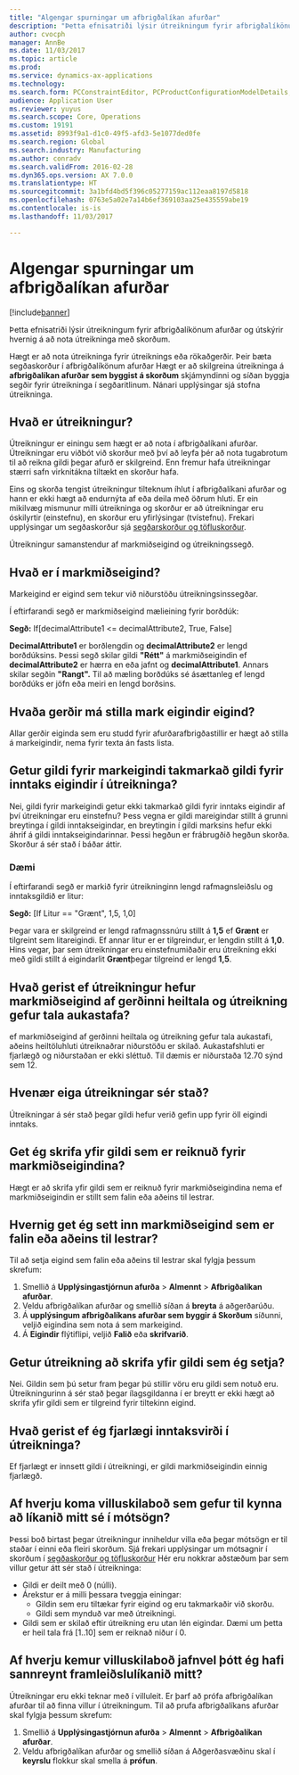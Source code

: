 ```yaml
---
title: "Algengar spurningar um afbrigðalíkan afurðar"
description: "Þetta efnisatriði lýsir útreikningum fyrir afbrigðalíkönum afurðar og útskýrir hvernig á að nota útreikninga með skorðum."
author: cvocph
manager: AnnBe
ms.date: 11/03/2017
ms.topic: article
ms.prod: 
ms.service: dynamics-ax-applications
ms.technology: 
ms.search.form: PCConstraintEditor, PCProductConfigurationModelDetails, PCRuntimeConfigurator
audience: Application User
ms.reviewer: yuyus
ms.search.scope: Core, Operations
ms.custom: 19191
ms.assetid: 8993f9a1-d1c0-49f5-afd3-5e1077ded0fe
ms.search.region: Global
ms.search.industry: Manufacturing
ms.author: conradv
ms.search.validFrom: 2016-02-28
ms.dyn365.ops.version: AX 7.0.0
ms.translationtype: HT
ms.sourcegitcommit: 3a1bfd4bd5f396c05277159ac112eaa8197d5818
ms.openlocfilehash: 0763e5a02e7a14b6ef369103aa25e435559abe19
ms.contentlocale: is-is
ms.lasthandoff: 11/03/2017

---
```


# <a name="calculations-for-product-configuration-models-faq"></a>Algengar spurningar um afbrigðalíkan afurðar

[!include[banner](../includes/banner.md)]


Þetta efnisatriði lýsir útreikningum fyrir afbrigðalíkönum afurðar og útskýrir hvernig á að nota útreikninga með skorðum.

Hægt er að nota útreikninga fyrir útreiknings eða rökaðgerðir. Þeir bæta segðaskorður í afbrigðalíkönum afurðar Hægt er að skilgreina útreikninga á **afbrigðalíkan afurðar sem byggist á skorðum** skjámyndinni og síðan byggja segðir fyrir útreikninga í segðaritlinum. Nánari upplýsingar sjá stofna útreikninga.

## <a name="what-is-a-calculation"></a>Hvað er útreikningur?
Útreikningur er einingu sem hægt er að nota í afbrigðalíkani afurðar. Útreikningar eru viðbót við skorður með því að leyfa þér að nota tugabrotum til að reikna gildi þegar afurð er skilgreind. Enn fremur hafa útreikningar stærri safn virknitákna tiltækt en skorður hafa.  

Eins og skorða tengist útreikningur tilteknum íhlut í afbrigðalíkani afurðar og hann er ekki hægt að endurnýta af eða deila með öðrum hluti. Er ein mikilvæg mismunur milli útreikninga og skorður er að útreikningar eru óskilyrtir (einstefnu), en skorður eru yfirlýsingar (tvístefnu). Frekari upplýsingar um segðaskorður sjá [segðarskorður og töfluskorður](expression-constraints-table-constraints-product-configuration-models.md).  

Útreikningur samanstendur af markmiðseigind og útreikningssegð.

## <a name="what-is-a-target-attribute"></a>Hvað er í markmiðseigind?
Markeigind er eigind sem tekur við niðurstöðu útreikningsinssegðar.  

Í eftirfarandi segð er markmiðseigind mælieining fyrir borðdúk:  

**Segð:** If\[decimalAttribute1 &lt;= decimalAttribute2, True, False\]  

**DecimalAttribute1** er borðlengdin og **decimalAttribute2** er lengd borðdúksins. Þessi segð skilar gildi **"Rétt"** á markmiðseigindin ef **decimalAttribute2** er hærra en eða jafnt og **decimalAttribute1**. Annars skilar segðin **"Rangt".** Til að mæling borðdúks sé ásættanleg ef lengd borðdúks er jöfn eða meiri en lengd borðsins.

## <a name="what-attribute-types-can-be-set-to-target-attributes"></a>Hvaða gerðir má stilla mark eigindir eigind?
Allar gerðir eiginda sem eru studd fyrir afurðarafbrigðastillir er hægt að stilla á markeigindir, nema fyrir texta án fasts lista.

## <a name="can-the-value-of-a-target-attribute-restrict-the-values-of-the-input-attributes-in-a-calculation"></a>Getur gildi fyrir markeigindi takmarkað gildi fyrir inntaks eigindir í útreikninga?
Nei, gildi fyrir markeigindi getur ekki takmarkað gildi fyrir inntaks eigindir af því útreikningar eru einstefnu? Þess vegna er gildi mareigindar stillt á grunni breytinga í gildi inntakseigindar, en breytingin í gildi marksins hefur ekki áhrif á gildi inntakseigindarinnar. Þessi hegðun er frábrugðið hegðun skorða. Skorður á sér stað í báðar áttir.

### <a name="example"></a>Dæmi

Í eftirfarandi segð er markið fyrir útreikninginn lengd rafmagnsleiðslu og inntaksgildið er litur:  

**Segð:** \[If Litur == "Grænt", 1,5, 1,0\]  

Þegar vara er skilgreind er lengd rafmagnssnúru stillt á **1,5** ef **Grænt** er tilgreint sem litareigindi. Ef annar litur er er tilgreindur, er lengdin stillt á **1,0**. Hins vegar, þar sem útreikningar eru einstefnumiðaðir eru útreikning ekki með gildi stillt á eigindarlit **Grænt**þegar tilgreind er lengd **1,5**.

## <a name="what-happens-if-a-calculation-has-a-target-attribute-of-the-integer-type-but-a-calculation-generates-a-decimal-number"></a>Hvað gerist ef útreikningur hefur markmiðseigind af gerðinni heiltala og útreikning gefur tala aukastafa?
ef markmiðseigind af gerðinni heiltala og útreikning gefur tala aukastafi, aðeins heiltöluhluti útreiknaðrar niðurstöðu er skilað. Aukastafshluti er fjarlægð og niðurstaðan er ekki sléttuð. Til dæmis er niðurstaða 12.70 sýnd sem 12.

## <a name="when-do-calculations-occur"></a>Hvenær eiga útreikningar sér stað?
Útreikningar á sér stað þegar gildi hefur verið gefin upp fyrir öll eigindi inntaks.

## <a name="can-i-overwrite-the-value-that-is-calculated-for-the-target-attribute"></a>Get ég skrifa yfir gildi sem er reiknuð fyrir markmiðseigindina?
Hægt er að skrifa yfir gildi sem er reiknuð fyrir markmiðseigindina nema ef markmiðseigindin er stillt sem falin eða aðeins til lestrar.

## <a name="how-do-i-set-a-target-attribute-as-hidden-or-read-only"></a>Hvernig get ég sett inn markmiðseigind sem er falin eða aðeins til lestrar?
Til að setja eigind sem falin eða aðeins til lestrar skal fylgja þessum skrefum:

1.  Smellið á **Upplýsingastjórnun afurða** &gt; **Almennt** &gt; **Afbrigðalíkan afurðar**.
2.  Veldu afbrigðalíkan afurðar og smellið síðan á **breyta** á aðgerðarúðu.
3.  Á **upplýsingum afbrigðalíkans afurðar sem byggir á Skorðum** síðunni, veljið eigindina sem nota á sem markeigind.
4.  Á **Eigindir** flýtiflipi, veljið **Falið** eða **skrifvarið**.

## <a name="can-a-calculation-overwrite-the-values-that-i-set"></a>Getur útreikning að skrifa yfir gildi sem ég setja?
Nei. Gildin sem þú setur fram þegar þú stillir vöru eru gildi sem notuð eru. Útreikningurinn á sér stað þegar ílagsgildanna í er breytt er ekki hægt að skrifa yfir gildi sem er tilgreind fyrir tiltekinn eigind.

## <a name="what-happens-if-i-remove-an-input-value-in-a-calculation"></a>Hvað gerist ef ég fjarlægi inntaksvirði í útreikninga?
Ef fjarlægt er innsett gildi í útreikningi, er gildi markmiðseigindin einnig fjarlægð.

## <a name="why-do-i-receive-an-error-message-that-says-that-my-model-is-in-contradiction"></a>Af hverju koma villuskilaboð sem gefur til kynna að líkanið mitt sé í mótsögn?
Þessi boð birtast þegar útreikningur inniheldur villa eða þegar mótsögn er til staðar í einni eða fleiri skorðum. Sjá frekari upplýsingar um mótsagnir í skorðum í  [segðaskorður og töfluskorður](expression-constraints-table-constraints-product-configuration-models.md) Hér eru nokkrar aðstæðum þar sem villur getur átt sér stað í útreikninga:

-   Gildi er deilt með 0 (núlli).
-   Árekstur er á milli þessara tveggja einingar:
    -   Gildin sem eru tiltækar fyrir eigind og eru takmarkaðir við skorðu.
    -   Gildi sem mynduð var með útreikningi.
-   Gildi sem er skilað eftir útreikning eru utan lén eigindar. Dæmi um þetta er heil tala frá \[1..10\] sem er reiknað niður í 0.

## <a name="why-do-i-receive-an-error-message-even-though-i-successfully-validated-my-product-model"></a>Af hverju kemur villuskilaboð jafnvel þótt ég hafi sannreynt framleiðslulíkanið mitt?
Útreikningar eru ekki teknar með í villuleit. Er þarf að prófa afbrigðalíkan afurðar til að finna villur í útreikningum. Til að prufa afbrigðalíkans afurðar skal fylgja þessum skrefum:

1.  Smellið á **Upplýsingastjórnun afurða** &gt; **Almennt** &gt; **Afbrigðalíkan afurðar**.
2.  Veldu afbrigðalíkan afurðar og smellið síðan á Aðgerðasvæðinu skal í **keyrslu** flokkur skal smella á **prófun**.





